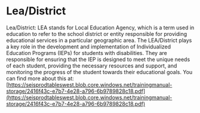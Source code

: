 # Lea/District
Lea/District: LEA stands for Local Education Agency, which is a term used in education to refer to the school district or entity responsible for providing educational services in a particular geographic area. The LEA/District plays a key role in the development and implementation of Individualized Education Programs (IEPs) for students with disabilities. They are responsible for ensuring that the IEP is designed to meet the unique needs of each student, providing the necessary resources and support, and monitoring the progress of the student towards their educational goals.
You can find more about this at: [https://seisprodtableswest.blob.core.windows.net/trainingmanual-storage/2416f43c-e7b7-4e28-a796-6b9789828c18.pdf](https://seisprodtableswest.blob.core.windows.net/trainingmanual-storage/2416f43c-e7b7-4e28-a796-6b9789828c18.pdf)